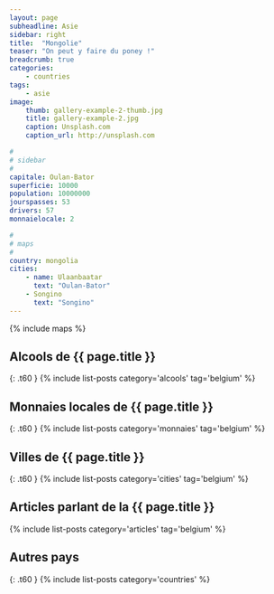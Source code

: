 ```yaml
---
layout: page
subheadline: Asie
sidebar: right
title:  "Mongolie"
teaser: "On peut y faire du poney !"
breadcrumb: true
categories:
    - countries
tags:
    - asie
image:
    thumb: gallery-example-2-thumb.jpg
    title: gallery-example-2.jpg
    caption: Unsplash.com
    caption_url: http://unsplash.com

#
# sidebar
#
capitale: Oulan-Bator
superficie: 10000
population: 10000000
jourspasses: 53
drivers: 57
monnaielocale: 2

#
# maps
#
country: mongolia
cities:
    - name: Ulaanbaatar
      text: "Oulan-Bator"
    - Songino
      text: "Songino"
---
```


{% include maps %}

## Alcools de {{ page.title }}
{: .t60 }
{% include list-posts category='alcools' tag='belgium' %}

## Monnaies locales de {{ page.title }}
{: .t60 }
{% include list-posts category='monnaies' tag='belgium' %}

## Villes de {{ page.title }}
{: .t60 }
{% include list-posts category='cities' tag='belgium' %}

## Articles parlant de la {{ page.title }}
{% include list-posts category='articles' tag='belgium' %}

## Autres pays
{: .t60 }
{% include list-posts category='countries' %}
